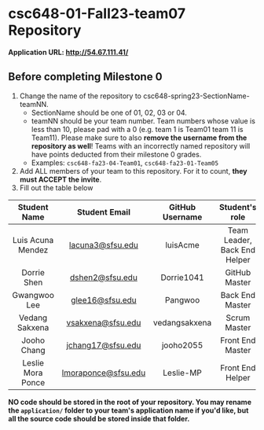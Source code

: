 # csc648-01-Fall23-team07 Repository

**Application URL: <http://54.67.111.41/>**

## Before completing Milestone 0 

1. Change the name of the repository to csc648-spring23-SectionName-teamNN.
   - SectionName should be one of 01, 02, 03 or 04.
   - teamNN should be your team number. Team numbers whose value is less than
     10, please pad with a 0 (e.g. team 1 is Team01 team 11 is Team11). Please
     make sure to also **remove the username from the repository as well**!
     Teams with an incorrectly named repository will have points deducted from
     their milestone 0 grades.
   - Examples: `csc648-fa23-04-Team01`, `csc648-fa23-01-Team05`
2. Add ALL members of your team to this repository. For it to count, **they must
   ACCEPT the invite**.
3. Fill out the table below

| Student Name | Student Email | GitHub Username | Student's role |
| :----------: | :-----------: | :-------------: | :------------: |
|   Luis Acuna Mendez   | lacuna3@sfsu.edu |      luisAcme       |  Team Leader, Back End Helper   |
|   Dorrie Shen  | dshen2@sfsu.edu |      Dorrie1041       |  GitHub Master   |
|   Gwangwoo Lee   | glee16@sfsu.edu |      Pangwoo       |  Back End Master   |
|   Vedang Sakxena   | vsakxena@sfsu.edu |    vedangsakxena         |  Scrum Master   |
|   Jooho Chang   | jchang17@sfsu.edu |      jooho2055       |  Front End Master   |
|   Leslie Mora Ponce   | lmoraponce@sfsu.edu |     Leslie-MP        |  Front End Helper   |

**NO code should be stored in the root of your repository. You may rename the
`application/` folder to your team's application name if you'd like, but all the
source code should be stored inside that folder.**
